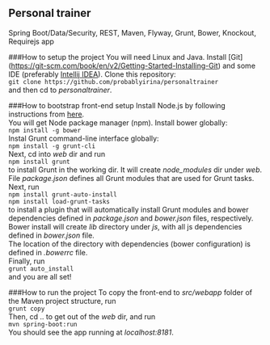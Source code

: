 ## Personal trainer
Spring Boot/Data/Security, REST, Maven, Flyway, Grunt, Bower, Knockout, Requirejs app

###How to setup the project
You will need Linux and Java. Install [Git] (https://git-scm.com/book/en/v2/Getting-Started-Installing-Git) 
and some IDE (preferably [Intellij IDEA](https://www.jetbrains.com/idea/)).
Clone this repository:  
```git clone https://github.com/probablyirina/personaltrainer```  
and then cd to *personaltrainer*.

###How to bootstrap front-end setup
Install Node.js by following instructions from [here](https://nodejs.org/en/download/).  
You will get Node package manager (npm).
Install bower globally:  
```npm install -g bower```  
Instal Grunt command-line interface globally:  
```npm install -g grunt-cli```   
Next, cd into *web* dir and run  
```npm install grunt```  
to install Grunt in the working dir. It will create *node_modules* dir under *web*.  
File *package.json* defines all Grunt modules that are used for Grunt tasks.  
Next, run  
```npm install grunt-auto-install```    
```npm install load-grunt-tasks```    
to install a plugin that will automatically install Grunt modules and bower dependencies defined in *package.json* and *bower.json* files, respectively.
Bower install will create *lib* directory under *js*, with all js dependencies defined in *bower.json* file.   
The location of the directory with dependencies (bower configuration) is defined in *.bowerrc* file.  
Finally, run  
```grunt auto_install```  
and you are all set!

###How to run the project
To copy the front-end to *src/webapp* folder of the Maven project structure, run  
```grunt copy```  
Then, cd .. to get out of the *web* dir, and run  
```mvn spring-boot:run```  
You should see the app running at *localhost:8181*.
